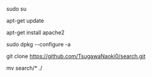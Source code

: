 sudo su

apt-get update

apt-get install apache2

sudo dpkg --configure -a

git clone https://github.com/TsugawaNaoki0/search.git

mv search/* ./
